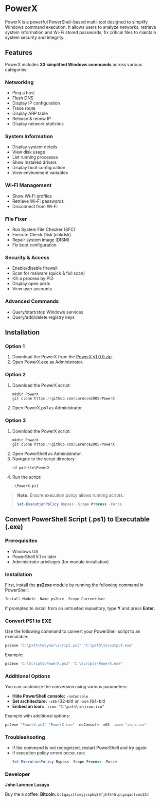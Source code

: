 # PowerX

PowerX is a powerful PowerShell-based multi-tool designed to simplify Windows command execution. It allows users to analyze networks, retrieve system information and Wi-Fi stored passwords, fix critical files to maintain system security and integrity.

## Features

PowerX includes **33 simplified Windows commands** across various categories:

### Networking
- Ping a host
- Flush DNS
- Display IP configuration
- Trace route
- Display ARP table
- Release & renew IP
- Display network statistics

### System Information
- Display system details
- View disk usage
- List running processes
- Show installed drivers
- Display boot configuration
- View environment variables

### Wi-Fi Management
- Show Wi-Fi profiles
- Retrieve Wi-Fi passwords
- Disconnect from Wi-Fi

### File Fixer
- Run System File Checker (SFC)
- Execute Check Disk (chkdsk)
- Repair system image (DISM)
- Fix boot configuration

### Security & Access
- Enable/disable firewall
- Scan for malware (quick & full scan)
- Kill a process by PID
- Display open ports
- View user accounts

### Advanced Commands
- Query/start/stop Windows services
- Query/add/delete registry keys

## Installation
### Option 1
1. Download the PowerX from the [PowerX v1.0.0.zip](https://github.com/user-attachments/files/18725396/PowerX.v1.0.0.zip).
2. Open PowerX.exe as Administrator.

### Option 2
1. Download the PowerX script:
   ```powershell
   mkdir PowerX
   git clone https://github.com/Larence2005/PowerX
   ```
3. Open PowerX.ps1 as Administrator.
   
### Option 3
1. Download the PowerX script:
   ```powershell
   mkdir PowerX
   git clone https://github.com/Larence2005/PowerX
   ```
3. Open PowerShell as Administrator.
4. Navigate to the script directory:
   ```powershell
   cd path\to\PowerX
   ```
5. Run the script:
   ```powershell
   .\PowerX.ps1
   ```

> **Note:** Ensure execution policy allows running scripts:
> ```powershell
> Set-ExecutionPolicy Bypass -Scope Process -Force
> ```

## Convert PowerShell Script (.ps1) to Executable (.exe)

### Prerequisites
- Windows OS
- PowerShell 5.1 or later
- Administrator privileges (for module installation)

### Installation
First, install the **ps2exe** module by running the following command in PowerShell:
```powershell
Install-Module -Name ps2exe -Scope CurrentUser
```
If prompted to install from an untrusted repository, type **Y** and press **Enter**.

### Convert PS1 to EXE
Use the following command to convert your PowerShell script to an executable:
```powershell
ps2exe "C:\path\to\your\script.ps1" "C:\path\to\output.exe"
```
Example:
```powershell
ps2exe "C:\Scripts\PowerX.ps1" "C:\Scripts\PowerX.exe"
```

### Additional Options
You can customize the conversion using various parameters:
- **Hide PowerShell console:** `-noConsole`
- **Set architecture:** `-x86` (32-bit) or `-x64` (64-bit)
- **Embed an icon:** `-icon "C:\path\to\icon.ico"`

Example with additional options:
```powershell
ps2exe "PowerX.ps1" "PowerX.exe" -noConsole -x64 -icon "icon.ico"
```

### Troubleshooting
- If the command is not recognized, restart PowerShell and try again.
- If execution policy errors occur, run:
  ```powershell
  Set-ExecutionPolicy Bypass -Scope Process -Force
  ```

### Developer
**John Larence Lusaya**

Buy me a coffee:
**Bitcoin:** `bc1qayxlfxvyjcspkq85fjh454hlpcgsqaclvus33d`
